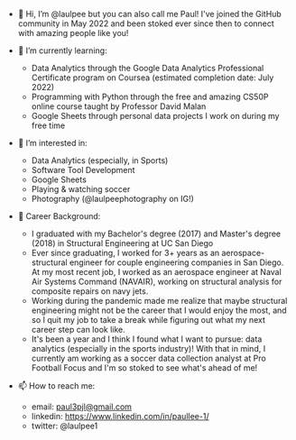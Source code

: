 - 👋 Hi, I’m @laulpee but you can also call me Paul! I've joined the GitHub community in May 2022 and been stoked ever since then to connect with amazing people like you!

- 🌱 I’m currently learning:
  - Data Analytics through the Google Data Analytics Professional Certificate program on Coursea (estimated completion date: July 2022)
  - Programming with Python through the free and amazing CS50P online course taught by Professor David Malan
  - Google Sheets through personal data projects I work on during my free time

- 👀 I’m interested in:
  - Data Analytics (especially, in Sports)
  - Software Tool Development
  - Google Sheets
  - Playing & watching soccer
  - Photography (@laulpeephotography on IG!)

- 💼 Career Background:
  - I graduated with my Bachelor's degree (2017) and Master's degree (2018) in Structural Engineering at UC San Diego
  - Ever since graduating, I worked for 3+ years as an aerospace-structural engineer for couple engineering companies in San Diego. At my most recent job, I worked as an aerospace engineer at Naval Air Systems Command (NAVAIR), working on structural analysis for composite repairs on navy jets.
  - Working during the pandemic made me realize that maybe structural engineering might not be the career that I would enjoy the most, and so I quit my job to take a break while figuring out what my next career step can look like.
  - It's been a year and I think I found what I want to pursue: data analytics (especially in the sports industry)! With that in mind, I currently am working as a soccer data collection analyst at Pro Football Focus and I'm so stoked to see what's ahead of me!

- 📫 How to reach me:
  - email: paul3pjl@gmail.com
  - linkedin: https://www.linkedin.com/in/paullee-1/
  - twitter: @laulpee1

<!---
laulpee/laulpee is a ✨ special ✨ repository because its `README.md` (this file) appears on your GitHub profile.
You can click the Preview link to take a look at your changes.
--->
